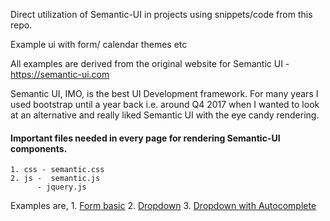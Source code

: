Direct utilization of Semantic-UI in projects using snippets/code from this repo.

Example ui with form/ calendar themes etc

All examples are derived from the original website for Semantic UI - https://semantic-ui.com

Semantic UI, IMO, is the best UI Development framework.
For many years I used bootstrap until a year back i.e. around Q4 2017 when I wanted to look at an alternative
and really liked Semantic UI with the eye candy rendering.


#### Important files needed in every page for rendering Semantic-UI components.
    1. css - semantic.css
    2. js -  semantic.js
          - jquery.js


Examples are,
    1. [Form basic](form/form.html)
    2. [Dropdown](form/dropdown.html)
    3. [Dropdown with Autocomplete](form/dropdown-autocomplete.html)